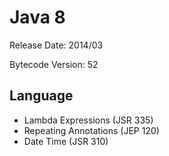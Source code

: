 # Java 8

Release Date: 2014/03

Bytecode Version: 52

## Language

* Lambda Expressions (JSR 335)
* Repeating Annotations (JEP 120)
* Date Time (JSR 310)